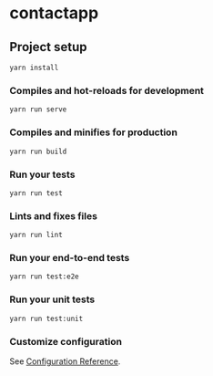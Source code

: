 # contactapp

## Project setup
```
yarn install
```

### Compiles and hot-reloads for development
```
yarn run serve
```

### Compiles and minifies for production
```
yarn run build
```

### Run your tests
```
yarn run test
```

### Lints and fixes files
```
yarn run lint
```

### Run your end-to-end tests
```
yarn run test:e2e
```

### Run your unit tests
```
yarn run test:unit
```

### Customize configuration
See [Configuration Reference](https://cli.vuejs.org/config/).


<template>
<v-navigation-drawer v-model="drawer":clipped="$vuetify.breakpoint.lgAndUp" app >
<v-list dense>
 <template v-for="item in items">
  <v-list-group  v-if="item.children" :key="item.text" v-model="item.model" :append-icon="item.model ? item.icon : item['icon-alt']" :prepend-icon="item.gicon"
  >

<template v-slot:activator>
<v-list-item @click.prevent="getGroupName">
<!-- @click.prevent="swapComponent(item.text)" -->
<v-list-item-content>
<v-list-item-title>
{{ item.text }}
</v-list-item-title>
</v-list-item-content>
</v-list-item>
</template>

<v-list-item justify-center class="ml-12"
v-for="(child, i) in item.children"
:key="i"
@click="child.id==0 ? gdialog = !gdialog : selectGroup(child.id)"
>
<v-list-item-action v-if="child.icon">
<v-icon>{{ child.icon }}</v-icon>
</v-list-item-action>
<v-list-item-content>
<v-list-item-title>
{{ child.text }}
</v-list-item-title>
</v-list-item-content>
</v-list-item>
</v-list-group>


<v-list-item
 v-else
:key="item.text"
@click="" :to="item.route"
>
<v-list-item-action>
<v-icon>{{ item.icon }}</v-icon>
</v-list-item-action>
<v-list-item-content>
<v-list-item-title>
{{ item.text }}

</v-list-item-title>
</v-list-item-content>
</v-list-item>
</template>
</v-list>


</v-navigation-drawer>
 <div v-if="gdialog">
      <AddGroupDlg :gdialog="gdialog" @update-dlg="gdialog = false" />
    </div>

    
</template>


<script>

import AddGroupDlg from "./AddGroupDlg.vue";

export default {
 
  props:['drawer'],
  components:
  {
    AddGroupDlg
  },
  data: () => ({

  dialog: false,
  gdialog:false,
  contactsName:[],

items: [
{ icon: 'mdi-contacts', text: 'Contacts' ,route:'/contact'},
{ icon: 'mdi-star', text: 'Favourite', route:'/contact/favourite'},
{ 
  
  gicon: 'mdi-account-group',
  text: 'Group' ,
  icon: 'mdi-chevron-up',
  'icon-alt': 'mdi-chevron-down',
  model:false,
  children:
  []
  
  },
{ icon: 'mdi-send', text: 'Send-Feedback' ,route:'/contact/feedback'  },
{ icon: 'mdi-help', text: 'Help',route: '/contact/help' }
]
}),

methods:
{

selectGroup(id)
{
 
   this.$router.push({name:'group',params:{id:id}})
 }

,
getGroupName()
{
  
  let uri ="http://localhost:3000/api/groups?filter[fields][id]=true&filter[fields][name]=true"
  var groupList =[]
  this.axios.get(uri)
  .then(response =>{
 
     var that = this

     that.items[2].children.length =0
     that.items[2].children.push({icon:'mdi-plus',text:'Create Group',id:'0'})
     response.data.forEach(function(element)
     { 
       
       var ix = {id:element.id,text:element.name}   
       that.items[2].children.push(ix)
     });   
  }).
  catch(err => console.log(err));

}}};
</script>